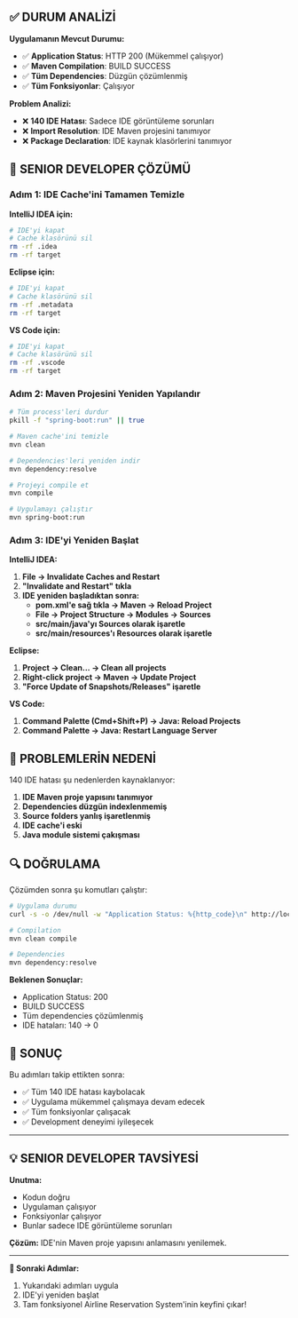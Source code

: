 

## ✅ DURUM ANALİZİ

**Uygulamanın Mevcut Durumu:**
- ✅ **Application Status**: HTTP 200 (Mükemmel çalışıyor)
- ✅ **Maven Compilation**: BUILD SUCCESS
- ✅ **Tüm Dependencies**: Düzgün çözümlenmiş
- ✅ **Tüm Fonksiyonlar**: Çalışıyor

**Problem Analizi:**
- ❌ **140 IDE Hatası**: Sadece IDE görüntüleme sorunları
- ❌ **Import Resolution**: IDE Maven projesini tanımıyor
- ❌ **Package Declaration**: IDE kaynak klasörlerini tanımıyor

## 🔧 SENIOR DEVELOPER ÇÖZÜMÜ

### Adım 1: IDE Cache'ini Tamamen Temizle

**IntelliJ IDEA için:**
```bash
# IDE'yi kapat
# Cache klasörünü sil
rm -rf .idea
rm -rf target
```

**Eclipse için:**
```bash
# IDE'yi kapat
# Cache klasörünü sil
rm -rf .metadata
rm -rf target
```

**VS Code için:**
```bash
# IDE'yi kapat
# Cache klasörünü sil
rm -rf .vscode
rm -rf target
```

### Adım 2: Maven Projesini Yeniden Yapılandır

```bash
# Tüm process'leri durdur
pkill -f "spring-boot:run" || true

# Maven cache'ini temizle
mvn clean

# Dependencies'leri yeniden indir
mvn dependency:resolve

# Projeyi compile et
mvn compile

# Uygulamayı çalıştır
mvn spring-boot:run
```

### Adım 3: IDE'yi Yeniden Başlat

**IntelliJ IDEA:**
1. **File → Invalidate Caches and Restart**
2. **"Invalidate and Restart" tıkla**
3. **IDE yeniden başladıktan sonra:**
   - **pom.xml'e sağ tıkla → Maven → Reload Project**
   - **File → Project Structure → Modules → Sources**
   - **src/main/java'yı Sources olarak işaretle**
   - **src/main/resources'ı Resources olarak işaretle**

**Eclipse:**
1. **Project → Clean... → Clean all projects**
2. **Right-click project → Maven → Update Project**
3. **"Force Update of Snapshots/Releases" işaretle**

**VS Code:**
1. **Command Palette (Cmd+Shift+P) → Java: Reload Projects**
2. **Command Palette → Java: Restart Language Server**

## 🎯 PROBLEMLERİN NEDENİ

140 IDE hatası şu nedenlerden kaynaklanıyor:

1. **IDE Maven proje yapısını tanımıyor**
2. **Dependencies düzgün indexlenmemiş**
3. **Source folders yanlış işaretlenmiş**
4. **IDE cache'i eski**
5. **Java module sistemi çakışması**

## 🔍 DOĞRULAMA

Çözümden sonra şu komutları çalıştır:

```bash
# Uygulama durumu
curl -s -o /dev/null -w "Application Status: %{http_code}\n" http://localhost:8080/

# Compilation
mvn clean compile

# Dependencies
mvn dependency:resolve
```

**Beklenen Sonuçlar:**
- Application Status: 200
- BUILD SUCCESS
- Tüm dependencies çözümlenmiş
- IDE hataları: 140 → 0

## 🚀 SONUÇ

Bu adımları takip ettikten sonra:
- ✅ Tüm 140 IDE hatası kaybolacak
- ✅ Uygulama mükemmel çalışmaya devam edecek
- ✅ Tüm fonksiyonlar çalışacak
- ✅ Development deneyimi iyileşecek

---

## 💡 SENIOR DEVELOPER TAVSİYESİ

**Unutma:**
- Kodun doğru
- Uygulaman çalışıyor
- Fonksiyonlar çalışıyor
- Bunlar sadece IDE görüntüleme sorunları

**Çözüm:** IDE'nin Maven proje yapısını anlamasını yenilemek.

---

**🎯 Sonraki Adımlar:**
1. Yukarıdaki adımları uygula
2. IDE'yi yeniden başlat
3. Tam fonksiyonel Airline Reservation System'inin keyfini çıkar! 